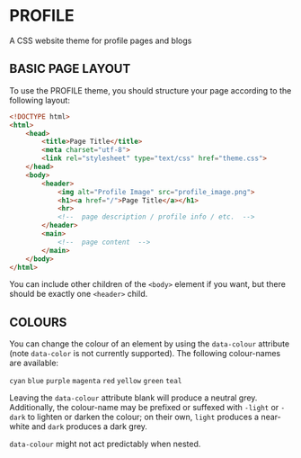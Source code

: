 # PROFILE

A CSS website theme for profile pages and blogs

## BASIC PAGE LAYOUT

To use the PROFILE theme, you should structure your page according to the following layout:

```html
<!DOCTYPE html>
<html>
    <head>
        <title>Page Title</title>
        <meta charset="utf-8">
        <link rel="stylesheet" type="text/css" href="theme.css">
    </head>
    <body>
        <header>
            <img alt="Profile Image" src="profile_image.png">
            <h1><a href="/">Page Title</a></h1>
            <hr>
            <!--  page description / profile info / etc.  -->
        </header>
        <main>
            <!--  page content  -->
        </main>
    </body>
</html>
```

You can include other children of the `<body>` element if you want, but there should be exactly one `<header>` child.

## COLOURS

You can change the colour of an element by using the `data-colour` attribute (note `data-color` is not currently supported). The following colour-names are available:

`cyan` `blue` `purple` `magenta` `red` `yellow` `green` `teal`

Leaving the `data-colour` attribute blank will produce a neutral grey. Additionally, the colour-name may be prefixed or suffexed with `-light` or `-dark` to lighten or darken the colour; on their own, `light` produces a near-white and `dark` produces a dark grey.

`data-colour` might not act predictably when nested.
